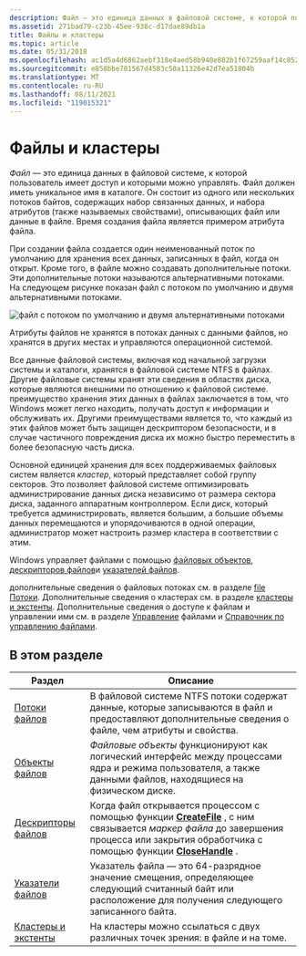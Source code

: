 ```yaml
---
description: Файл — это единица данных в файловой системе, к которой пользователь имеет доступ и которыми можно управлять.
ms.assetid: 271bad79-c23b-45ee-938c-d17dae89db1a
title: Файлы и кластеры
ms.topic: article
ms.date: 05/31/2018
ms.openlocfilehash: ac1d5a4d6862aebf318e4aed58b940e802b1f67259aaf14c852c4eeed0cc7068
ms.sourcegitcommit: e858bbe701567d4583c50a11326e42d7ea51804b
ms.translationtype: MT
ms.contentlocale: ru-RU
ms.lasthandoff: 08/11/2021
ms.locfileid: "119015321"
---
```

# <a name="files-and-clusters"></a>Файлы и кластеры

*Файл* — это единица данных в файловой системе, к которой пользователь имеет доступ и которыми можно управлять. Файл должен иметь уникальное имя в каталоге. Он состоит из одного или нескольких потоков байтов, содержащих набор связанных данных, и набора атрибутов (также называемых свойствами), описывающих файл или данные в файле. Время создания файла является примером атрибута файла.

При создании файла создается один неименованный поток по умолчанию для хранения всех данных, записанных в файл, когда он открыт. Кроме того, в файле можно создавать дополнительные потоки. Эти дополнительные потоки называются альтернативными потоками. На следующем рисунке показан файл с потоком по умолчанию и двумя альтернативными потоками.

![файл с потоком по умолчанию и двумя альтернативными потоками](images/fig1.png)

Атрибуты файлов не хранятся в потоках данных с данными файлов, но хранятся в других местах и управляются операционной системой.

Все данные файловой системы, включая код начальной загрузки системы и каталоги, хранятся в файловой системе NTFS в файлах. Другие файловые системы хранят эти сведения в областях диска, которые являются внешними по отношению к файловой системе. преимущество хранения этих данных в файлах заключается в том, что Windows может легко находить, получать доступ к информации и обслуживать их. Другими преимуществами является то, что каждый из этих файлов может быть защищен дескриптором безопасности, и в случае частичного повреждения диска их можно быстро переместить в более безопасную часть диска.

Основной единицей хранения для всех поддерживаемых файловых систем является *кластер*, который представляет собой группу секторов. Это позволяет файловой системе оптимизировать администрирование данных диска независимо от размера сектора диска, заданного аппаратным контроллером. Если диск, который требуется администрировать, является большим, а большие объемы данных перемещаются и упорядочиваются в одной операции, администратор может настроить размер кластера в соответствии с этим.

Windows управляет файлами с помощью [файловых объектов](file-objects.md), [дескрипторов файлов](file-handles.md)и [указателей файлов](file-pointers.md).

дополнительные сведения о файловых потоках см. в разделе [file Потоки](file-streams.md). Дополнительные сведения о кластерах см. в разделе [кластеры и экстенты](clusters-and-extents.md). Дополнительные сведения о доступе к файлам и управлении ими см. в разделе [Управление](file-management.md) файлами и [Справочник по управлению файлами](file-management-reference.md).

## <a name="in-this-section"></a>В этом разделе



| Раздел                                                       | Описание                                                                                                                                                                                                                                                  |
|-------------------------------------------------------------|--------------------------------------------------------------------------------------------------------------------------------------------------------------------------------------------------------------------------------------------------------------|
| [Потоки файлов](file-streams.md)<br/>                 | В файловой системе NTFS потоки содержат данные, которые записываются в файл и предоставляют дополнительные сведения о файле, чем атрибуты и свойства.<br/>                                                                                         |
| [Объекты файлов](file-objects.md)<br/>                 | *Файловые объекты* функционируют как логический интерфейс между процессами ядра и режима пользователя, а также данными файлов, находящиеся на физическом диске.<br/>                                                                                                      |
| [Дескрипторы файлов](file-handles.md)<br/>                 | Когда файл открывается процессом с помощью функции [**CreateFile**](/windows/desktop/api/FileAPI/nf-fileapi-createfilea) , с ним связывается *маркер файла* до завершения процесса или закрытия обработчика с помощью функции [**CloseHandle**](/windows/desktop/api/handleapi/nf-handleapi-closehandle) .<br/> |
| [Указатели файлов](file-pointers.md)<br/>               | Указатель файла — это 64-разрядное значение смещения, определяющее следующий считанный байт или расположение для получения следующего записанного байта.<br/>                                                                                                                 |
| [Кластеры и экстенты](clusters-and-extents.md)<br/> | На кластеры можно ссылаться с двух различных точек зрения: в файле и на томе.<br/>                                                                                                                                                   |



 

 

